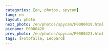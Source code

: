 ```yaml
---
categories: [en, photos, spycam]
lang: en
layout: photo
next_photo: /en/photos/spycam/P0000419.html
picname: P0000420
prev_photo: /en/photos/spycam/P0000421.html
tags: [Fotofalle, Leopard]
---
```

